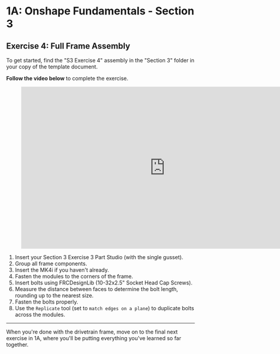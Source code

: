 # 1A: Onshape Fundamentals - Section 3
## Exercise 4: Full Frame Assembly

To get started, find the "S3 Exercise 4" assembly in the "Section 3" folder in your copy of the template document.

**Follow the video below** to complete the exercise.

<figure>
    <iframe width="768" height="432" src="https://www.youtube.com/embed/1HXdMi8PiXw" frameborder="0" allowfullscreen></iframe>
</figure>

1. Insert your Section 3 Exercise 3 Part Studio (with the single gusset).
2. Group all frame components.
3. Insert the MK4i if you haven't already.
4. Fasten the modules to the corners of the frame.
5. Insert bolts using FRCDesignLib (10-32x2.5" Socket Head Cap Screws).
6. Measure the distance between faces to determine the bolt length, rounding up to the nearest size. 
7. Fasten the bolts properly.
8. Use the `Replicate` tool (set to `match edges on a plane`) to duplicate bolts across the modules.

---

When you're done with the drivetrain frame, move on to the final next exercise in 1A, where you'll be putting everything you've learned so far together.

<br>
